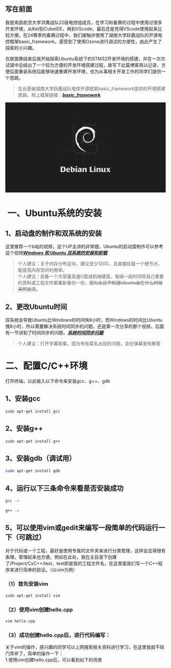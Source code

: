 ## 写在前面
我是南昌航空大学洪鹰战队22级电控组成员，在学习和备赛的过程中使用过很多开发环境，从Keil到CubeIDE，再到VScode，最后还是觉得VScode使用起来比较方便。在24赛季的备赛过程中，我们接触并使用了湖南大学跃鹿战队的开源电控框架basic_framework，感受到了使用Ozone进行调试的方便性，由此产生了探索的小兴趣。

在联盟赛结束后我开始探索Ubuntu系统下的STM32开发环境的搭建，并在一次次试错中总结出了一个较为方便的开发环境搭建过程，故写下此篇博客用以记录，方便后面重装系统后能够快速重建开发环境，也为从事相关开发工作的同学们提供一个思路。

> 在此感谢湖南大学跃鹿战队电控开源框架basic_framework提供的环境搭建思路，附上框架链接：[***basic_framework***](https://github.com/HNUYueLuRM/basic_framework)

![bai.png](.picture/bai.png)
#  一、Ubuntu系统的安装
## 1、启动盘的制作和双系统的安装
这里推荐一个b站的视频，这个UP主讲的非常细，Ubuntu的启动盘制作可以参考这个视频[***Windows 和 Ubuntu 双系统的安装和卸载***](https://www.bilibili.com/video/BV1554y1n7zv/?spm_id_from=333.1007.top_right_bar_window_custom_collection.content.click&vd_source=db1d1f91faddd9a92b98355deb2f94a6)
> 个人建议：关于内存分布这块，建议至少120G，且直接挂载一个根节点，能提高内存空间利用率。<br/>
> 个人建议：自备一个大容量高速U盘或机械硬盘，每隔一段时间将自己重要的资料或工程文件都重新备份一份，~~因为永远不知道Ubuntu会在什么时候突然崩溃~~。

## 2、更改Ubuntu时间
双系统会导致Ubuntu比Windows的时间快8小时，而Windows的时间比Ubuntu慢8小时，所以需要解决系统时间同步的问题。还是第一次分享的那个视频，后面有一节讲到了时间同步的问题。[***系统时间同步问题***](https://www.bilibili.com/video/BV1554y1n7zv?p=9&vd_source=db1d1f91faddd9a92b98355deb2f94a6)
> 个人建议：打开字幕观看，因为有些莫名出现的问题，会在弹幕里有解答

# 二、配置C/C++环境
打开终端，以此输入以下命令来安装gcc、g++、gdb
## 1、安装gcc
```bash
sudo apt-get install gcc
```
## 2、安装g++
```bash
sudo apt-get install g++
```
## 3、安装gdb（调试用）
```bash
sudo apt-get install gdb
```
## 4、运行以下三条命令来看是否安装成功
```bash
gcc -v
```

```bash
g++ -v
```

## 5、可以使用vim或gedit来编写一段简单的代码运行一下（可跳过）
对于代码或一个工程，最好是使用专属的文件夹来进行分类管理，这样会显得很有条理，管理起来也方便。例如在此处，我在主目录下创建了/Project/CxC++/test，test即是我的工程文件名，在这里面我们写一个C++程序来进行简单的验证。（以vim为例）
### （1）首先安装vim
```bash
sudo apt-get install vim
```
### （2）使用vim创建hello.cpp
```bash
vim hello.cpp
```
### （3）成功创建hello.cpp后，进行代码编写：
关于vim的操作，感兴趣的同学可以上网搜索相关资料进行学习，在这里我就不班门弄斧了，简单的操作一下：<br/>
1.使用vim创建hello.cpp后，可以看到如下的场景

